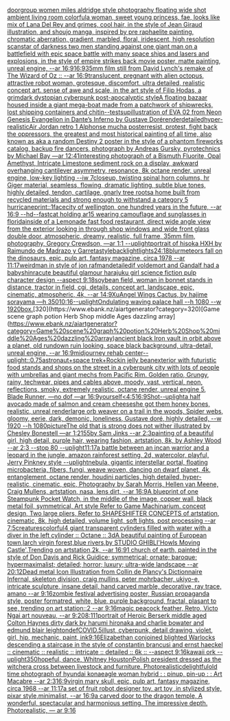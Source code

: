 [door](https://www.ebank.nz/aiartgenerator?category=door)[group women miles aldridge style photography floating wide shot ambient living room colorful](https://www.ebank.nz/aiartgenerator?category=group%20women%20miles%20aldridge%20style%20photography%20floating%20wide%20shot%20ambient%20living%20room%20colorful)[a woman, sweet young princess, fae, looks like mix of Lana Del Rey and grimes, cool hair, in the style of Jean Giraud illustration, and shoujo manga, inspired by pre raphaelite painting, chromatic aberration, gradient, marbled, floral, iridescent, high resolution scan](https://www.ebank.nz/aiartgenerator?category=a%20woman%2C%20sweet%20young%20princess%2C%20fae%2C%20looks%20like%20mix%20of%20Lana%20Del%20Rey%20and%20grimes%2C%20cool%20hair%2C%20in%20the%20style%20of%20Jean%20Giraud%20illustration%2C%20and%20shoujo%20manga%2C%20inspired%20by%20pre%20raphaelite%20painting%2C%20chromatic%20aberration%2C%20gradient%2C%20marbled%2C%20floral%2C%20iridescent%2C%20high%20resolution%20scan)[star of darkness two men standing against one giant man on a battlefield with epic space battle with many space ships and lasers and explosions, in the style of empire strikes back movie poster, matte painting, unreal engine, --ar 16:9](https://www.ebank.nz/aiartgenerator?category=star%20of%20darkness%20two%20men%20standing%20against%20one%20giant%20man%20on%20a%20battlefield%20with%20epic%20space%20battle%20with%20many%20space%20ships%20and%20lasers%20and%20explosions%2C%20in%20the%20style%20of%20empire%20strikes%20back%20movie%20poster%2C%20matte%20painting%2C%20unreal%20engine%2C%20--ar%2016%3A9)[16:9](https://www.ebank.nz/aiartgenerator?category=16%3A9)[35mm film still from David Lynch's remake of The Wizard of Oz :: --ar 16:9](https://www.ebank.nz/aiartgenerator?category=35mm%20film%20still%20from%20David%20Lynch%27s%20remake%20of%20The%20Wizard%20of%20Oz%20%3A%3A%20--ar%2016%3A9)[translucent, pregnant with alien octopus, attractive robot woman, grotesque, discomfort, ultra detailed, realistic concept art. sense of awe and scale, in the art style of Filip Hodas, a grimdark dystopian cyberpunk post-apocalyptic style](https://www.ebank.nz/aiartgenerator?category=translucent%2C%20pregnant%20with%20alien%20octopus%2C%20attractive%20robot%20woman%2C%20grotesque%2C%20discomfort%2C%20ultra%20detailed%2C%20realistic%20concept%20art.%20sense%20of%20awe%20and%20scale%2C%20in%20the%20art%20style%20of%20Filip%20Hodas%2C%20a%20grimdark%20dystopian%20cyberpunk%20post-apocalyptic%20style)[A floating bazaar housed inside a giant mega-boat made from a patchwork of shipwrecks, lost shipping containers and chitin](https://www.ebank.nz/aiartgenerator?category=A%20floating%20bazaar%20housed%20inside%20a%20giant%20mega-boat%20made%20from%20a%20patchwork%20of%20shipwrecks%2C%20lost%20shipping%20containers%20and%20chitin)[--test](https://www.ebank.nz/aiartgenerator?category=--test)[sup](https://www.ebank.nz/aiartgenerator?category=sup)[illustration of EVA 02 from Neon Genesis Evangelion in Dante’s Inferno by Gustave Doré](https://www.ebank.nz/aiartgenerator?category=illustration%20of%20EVA%2002%20from%20Neon%20Genesis%20Evangelion%20in%20Dante%E2%80%99s%20Inferno%20by%20Gustave%20Dor%C3%A9)[render](https://www.ebank.nz/aiartgenerator?category=render)[detailed](https://www.ebank.nz/aiartgenerator?category=detailed)[hyper-realistic](https://www.ebank.nz/aiartgenerator?category=hyper-realistic)[Air Jordan retro 1 Alphonse mucha poster](https://www.ebank.nz/aiartgenerator?category=Air%20Jordan%20retro%201%20Alphonse%20mucha%20poster)[resist, protest, fight back the oppressors, the greatest and most historical painting of all time, also known as aka a random Destiny 2 poster in the style of a phantom fireworks catalog, backup fire dancers, photograph by Andreas Gursky, pyrotechnics by Michael Bay —ar 12:41](https://www.ebank.nz/aiartgenerator?category=resist%2C%20protest%2C%20fight%20back%20the%20oppressors%2C%20the%20greatest%20and%20most%20historical%20painting%20of%20all%20time%2C%20also%20known%20as%20aka%20a%20random%20Destiny%202%20poster%20in%20the%20style%20of%20a%20phantom%20fireworks%20catalog%2C%20backup%20fire%20dancers%2C%20photograph%20by%20Andreas%20Gursky%2C%20pyrotechnics%20by%20Michael%20Bay%20%E2%80%94ar%2012%3A41)[interesting photograph of a Bismuth Fluorite, Opal Amethyst, Intricate Limestone sediment rock on a display, awkward overhanging cantilever asymmetry, resonance, 8k octane render, unreal engine, low-key lighting --iw 7](https://www.ebank.nz/aiartgenerator?category=interesting%20photograph%20of%20a%20Bismuth%20Fluorite%2C%20Opal%20Amethyst%2C%20Intricate%20Limestone%20sediment%20rock%20on%20a%20display%2C%20awkward%20overhanging%20cantilever%20asymmetry%2C%20resonance%2C%208k%20octane%20render%2C%20unreal%20engine%2C%20low-key%20lighting%20--iw%207)[closeup, twisting spinal horn columns, hr Giger material, seamless, flowing, dramatic lighting, subtle blue tones, highly detailed, tendon, cartilage, gnarly tree roots](https://www.ebank.nz/aiartgenerator?category=closeup%2C%20twisting%20spinal%20horn%20columns%2C%20hr%20Giger%20material%2C%20seamless%2C%20flowing%2C%20dramatic%20lighting%2C%20subtle%20blue%20tones%2C%20highly%20detailed%2C%20tendon%2C%20cartilage%2C%20gnarly%20tree%20roots)[a home built from recycled materials and strong enough to withstand a category 5 hurricane](https://www.ebank.nz/aiartgenerator?category=a%20home%20built%20from%20recycled%20materials%20and%20strong%20enough%20to%20withstand%20a%20category%205%20hurricane)[print::1](https://www.ebank.nz/aiartgenerator?category=print%3A%3A1)[face](https://www.ebank.nz/aiartgenerator?category=face)[city of wellington, one hundred years in the future, --ar 16:9 --hd](https://www.ebank.nz/aiartgenerator?category=city%20of%20wellington%2C%20one%20hundred%20years%20in%20the%20future%2C%20--ar%2016%3A9%20--hd)[--fast](https://www.ebank.nz/aiartgenerator?category=--fast)[cat holding ar15 wearing camouflage and sunglasses in florida](https://www.ebank.nz/aiartgenerator?category=cat%20holding%20ar15%20wearing%20camouflage%20and%20sunglasses%20in%20florida)[inside of a Lemonade fast food restaurant, direct wide angle view from the exterior looking in through shop windows and wide front glass double door, atmospheric, dreamy, realistic, full frame, 35mm film, photography, Gregory Crewdson, —ar 1:1 --uplight](https://www.ebank.nz/aiartgenerator?category=inside%20of%20a%20Lemonade%20fast%20food%20restaurant%2C%20direct%20wide%20angle%20view%20from%20the%20exterior%20looking%20in%20through%20shop%20windows%20and%20wide%20front%20glass%20double%20door%2C%20atmospheric%2C%20dreamy%2C%20realistic%2C%20full%20frame%2C%2035mm%20film%2C%20photography%2C%20Gregory%20Crewdson%2C%20%E2%80%94ar%201%3A1%20--uplight)[portrait of hisoka HXH by Raimundo de Madrazo y Garreta](https://www.ebank.nz/aiartgenerator?category=portrait%20of%20hisoka%20HXH%20by%20Raimundo%20de%20Madrazo%20y%20Garreta)[style](https://www.ebank.nz/aiartgenerator?category=style)[backlight](https://www.ebank.nz/aiartgenerator?category=backlight)[lights](https://www.ebank.nz/aiartgenerator?category=lights)[24:18](https://www.ebank.nz/aiartgenerator?category=24%3A18)[blur](https://www.ebank.nz/aiartgenerator?category=blur)[meteors fall on the dinosaurs, epic, pulp art, fantasy magazine, circa 1978 --ar 11:17](https://www.ebank.nz/aiartgenerator?category=meteors%20fall%20on%20the%20dinosaurs%2C%20epic%2C%20pulp%20art%2C%20fantasy%20magazine%2C%20circa%201978%20--ar%2011%3A17)[weird](https://www.ebank.nz/aiartgenerator?category=weird)[man in style of jon rafman](https://www.ebank.nz/aiartgenerator?category=man%20in%20style%20of%20jon%20rafman)[detailed](https://www.ebank.nz/aiartgenerator?category=detailed)[if voldemort and Gandalf had a baby](https://www.ebank.nz/aiartgenerator?category=if%20voldemort%20and%20Gandalf%20had%20a%20baby)[shinra](https://www.ebank.nz/aiartgenerator?category=shinra)[cute beautiful glamour harajuku girl science fiction pulp character design  --aspect 9:18](https://www.ebank.nz/aiartgenerator?category=cute%20beautiful%20glamour%20harajuku%20girl%20science%20fiction%20pulp%20character%20design%20%20--aspect%209%3A18)[soybean field, woman in bonnet stands in distance, tractor in field, cgi, details, concept art, landscape, epic, cinematic, atmospheric, 4k, --ar 14:9](https://www.ebank.nz/aiartgenerator?category=soybean%20field%2C%20woman%20in%20bonnet%20stands%20in%20distance%2C%20tractor%20in%20field%2C%20cgi%2C%20details%2C%20concept%20art%2C%20landscape%2C%20epic%2C%20cinematic%2C%20atmospheric%2C%204k%2C%20--ar%2014%3A9)[Xu](https://www.ebank.nz/aiartgenerator?category=Xu)[Angel Wings Cactus, by hajime sorayama —h 350](https://www.ebank.nz/aiartgenerator?category=Angel%20Wings%20Cactus%2C%20by%20hajime%20sorayama%20%E2%80%94h%20350)[10:16](https://www.ebank.nz/aiartgenerator?category=10%3A16)[--uplight](https://www.ebank.nz/aiartgenerator?category=--uplight)[Ondulating waving palace hall --h 1080 --w 1920](https://www.ebank.nz/aiartgenerator?category=Ondulating%20waving%20palace%20hall%20--h%201080%20--w%201920)[box.](https://www.ebank.nz/aiartgenerator?category=box.)[320](https://www.ebank.nz/aiartgenerator?category=320)[Game scene graph potion Herb Shop middle Ages dazzling array](https://www.ebank.nz/aiartgenerator?category=Game%20scene%20graph%20potion%20Herb%20Shop%20middle%20Ages%20dazzling%20array)[ancient black Iron vault in orbit above a planet, old rundown ruin looking, space black background, ultra-detail, unreal engine, --ar 16:9](https://www.ebank.nz/aiartgenerator?category=ancient%20black%20Iron%20vault%20in%20orbit%20above%20a%20planet%2C%20old%20rundown%20ruin%20looking%2C%20space%20black%20background%2C%20ultra-detail%2C%20unreal%20engine%2C%20--ar%2016%3A9)[midjourney rehab center](https://www.ebank.nz/aiartgenerator?category=midjourney%20rehab%20center)[--uplight](https://www.ebank.nz/aiartgenerator?category=--uplight)[::0.75](https://www.ebank.nz/aiartgenerator?category=%3A%3A0.75)[astronaut+space trek+Rockin jelly bean](https://www.ebank.nz/aiartgenerator?category=astronaut%2Bspace%20trek%2BRockin%20jelly%20bean)[exterior with futuristic food stands and shops on the street in a cyberpunk city with lots of people with umbrellas and giant mechs from Pacific Rim. Golden ratio, Grungy, rainy, techwear, pipes and cables above, moody, vast, vertical, neon, reflections, smoky, extremely realistic, octane render, unreal engine 5, Blade Runner, —no dof —ar 16:9](https://www.ebank.nz/aiartgenerator?category=exterior%20with%20futuristic%20food%20stands%20and%20shops%20on%20the%20street%20in%20a%20cyberpunk%20city%20with%20lots%20of%20people%20with%20umbrellas%20and%20giant%20mechs%20from%20Pacific%20Rim.%20Golden%20ratio%2C%20Grungy%2C%20rainy%2C%20techwear%2C%20pipes%20and%20cables%20above%2C%20moody%2C%20vast%2C%20vertical%2C%20neon%2C%20reflections%2C%20smoky%2C%20extremely%20realistic%2C%20octane%20render%2C%20unreal%20engine%205%2C%20Blade%20Runner%2C%20%E2%80%94no%20dof%20%E2%80%94ar%2016%3A9)[yourself](https://www.ebank.nz/aiartgenerator?category=yourself)[<4:5](https://www.ebank.nz/aiartgenerator?category=%3C4%3A5)[16:9](https://www.ebank.nz/aiartgenerator?category=16%3A9)[Shot](https://www.ebank.nz/aiartgenerator?category=Shot)[--uplight](https://www.ebank.nz/aiartgenerator?category=--uplight)[a half avocado made of salmon and cream cheese](https://www.ebank.nz/aiartgenerator?category=a%20half%20avocado%20made%20of%20salmon%20and%20cream%20cheese)[she got them honey bones, realistic, unreal render](https://www.ebank.nz/aiartgenerator?category=she%20got%20them%20honey%20bones%2C%20realistic%2C%20unreal%20render)[large orb weaver on a trail in the woods, Spider webs, gloomy, eerie, dark, demonic, loneliness, Gustave doré, highly detailed, --w 1920 --h 1080](https://www.ebank.nz/aiartgenerator?category=large%20orb%20weaver%20on%20a%20trail%20in%20the%20woods%2C%20Spider%20webs%2C%20gloomy%2C%20eerie%2C%20dark%2C%20demonic%2C%20loneliness%2C%20Gustave%20dor%C3%A9%2C%20highly%20detailed%2C%20--w%201920%20--h%201080)[picture](https://www.ebank.nz/aiartgenerator?category=picture)[The old that is strong does not wither illustrated by Chesley Bonestell —ar 1:2](https://www.ebank.nz/aiartgenerator?category=The%20old%20that%20is%20strong%20does%20not%20wither%20illustrated%20by%20Chesley%20Bonestell%20%E2%80%94ar%201%3A2)[155](https://www.ebank.nz/aiartgenerator?category=155)[by Sam Jinks --ar 2:3](https://www.ebank.nz/aiartgenerator?category=by%20Sam%20Jinks%20--ar%202%3A3)[painting of a beautiful girl, high detail, purple hair, wearing fashion, artstation, 8k, by Ashley Wood --ar 2:3 --stop 80  --uplight](https://www.ebank.nz/aiartgenerator?category=painting%20of%20a%20beautiful%20girl%2C%20high%20detail%2C%20purple%20hair%2C%20wearing%20fashion%2C%20artstation%2C%208k%2C%20by%20Ashley%20Wood%20--ar%202%3A3%20--stop%2080%20%20--uplight)[11:17](https://www.ebank.nz/aiartgenerator?category=11%3A17)[a battle between an incan warrior and a leopard in the jungle, amazon rainforest setting, 2d, watercolor, playful, Jerry Pinkney style --uplight](https://www.ebank.nz/aiartgenerator?category=a%20battle%20between%20an%20incan%20warrior%20and%20a%20leopard%20in%20the%20jungle%2C%20amazon%20rainforest%20setting%2C%202d%2C%20watercolor%2C%20playful%2C%20Jerry%20Pinkney%20style%20--uplight)[nebula, gigantic interstellar portal, floating microbacteria, fibers, fungi, weave woven, dancing on dwarf planet, 4k, entanglement, octane render, houdini particles, high detailed, hyper-realistic, cinematic, epic, Photography by Sarah Morris, Hellen van Meene, Craig Mullens, artstation, nasa, lens dirt, --ar 16:9](https://www.ebank.nz/aiartgenerator?category=nebula%2C%20gigantic%20interstellar%20portal%2C%20floating%20microbacteria%2C%20fibers%2C%20fungi%2C%20weave%20woven%2C%20dancing%20on%20dwarf%20planet%2C%204k%2C%20entanglement%2C%20octane%20render%2C%20houdini%20particles%2C%20high%20detailed%2C%20hyper-realistic%2C%20cinematic%2C%20epic%2C%20Photography%20by%20Sarah%20Morris%2C%20Hellen%20van%20Meene%2C%20Craig%20Mullens%2C%20artstation%2C%20nasa%2C%20lens%20dirt%2C%20--ar%2016%3A9)[A blueprint of one Steampunk Pocket Watch,   in the middle of the image, copper wall, black metal foil, symmetrical,  Art style Refer to Game Machinarium.  concept design, Two large pliers, Refer to SHAPESHIFTER CONCEPTS  of artstation, cinematic,  8k, high detailed,  volume light,  soft lights,  post processing    --ar 7:5](https://www.ebank.nz/aiartgenerator?category=A%20blueprint%20of%20one%20Steampunk%20Pocket%20Watch%2C%20%20%20in%20the%20middle%20of%20the%20image%2C%20copper%20wall%2C%20black%20metal%20foil%2C%20symmetrical%2C%20%20Art%20style%20Refer%20to%20Game%20Machinarium.%20%20concept%20design%2C%20Two%20large%20pliers%2C%20Refer%20to%20SHAPESHIFTER%20CONCEPTS%20%20of%20artstation%2C%20cinematic%2C%20%208k%2C%20high%20detailed%2C%20%20volume%20light%2C%20%20soft%20lights%2C%20%20post%20processing%20%20%20%20--ar%207%3A5)[creatures](https://www.ebank.nz/aiartgenerator?category=creatures)[colorful](https://www.ebank.nz/aiartgenerator?category=colorful)[4 giant transparent cylinders filled with water with a diver in the left cylinder :: Octane :: 3d](https://www.ebank.nz/aiartgenerator?category=4%20giant%20transparent%20cylinders%20filled%20with%20water%20with%20a%20diver%20in%20the%20left%20cylinder%20%3A%3A%20Octane%20%3A%3A%203d)[A beautiful painting of European town,larch virgin forest,blue rivers,by STUDIO GHIBLI'Howls Moving Castle',Trending on artstation,2k, --ar 16:9](https://www.ebank.nz/aiartgenerator?category=A%20beautiful%20painting%20of%20European%20town%2Clarch%20virgin%20forest%2Cblue%20rivers%2Cby%20STUDIO%20GHIBLI%27Howls%20Moving%20Castle%27%2CTrending%20on%20artstation%2C2k%2C%20--ar%2016%3A9)[1 church of earth, painted in the style of Don Davis and Rick Guidice; symmetrical; ornate; baroque; hypermaximalist; detailed; horror; luxury; ultra-wide landscape --ar 20:12](https://www.ebank.nz/aiartgenerator?category=1%20church%20of%20earth%2C%20painted%20in%20the%20style%20of%20Don%20Davis%20and%20Rick%20Guidice%3B%20symmetrical%3B%20ornate%3B%20baroque%3B%20hypermaximalist%3B%20detailed%3B%20horror%3B%20luxury%3B%20ultra-wide%20landscape%20--ar%2020%3A12)[Dead metal Icon Illustration from Collin de Plancy's Dictionnaire Infernal, skeleton division, craig mullins, peter mohrbacher, ukiyo-e, intricate sculpture, insane detail, hand carved marble, decorative, ray trace, amano --ar 9:16](https://www.ebank.nz/aiartgenerator?category=Dead%20metal%20Icon%20Illustration%20from%20Collin%20de%20Plancy%27s%20Dictionnaire%20Infernal%2C%20skeleton%20division%2C%20craig%20mullins%2C%20peter%20mohrbacher%2C%20ukiyo-e%2C%20intricate%20sculpture%2C%20insane%20detail%2C%20hand%20carved%20marble%2C%20decorative%2C%20ray%20trace%2C%20amano%20--ar%209%3A16)[zombie festival advertising poster, Russian propaganda style, poster format](https://www.ebank.nz/aiartgenerator?category=zombie%20festival%20advertising%20poster%2C%20Russian%20propaganda%20style%2C%20poster%20format)[red, white, blue, purple background, fractal, plasant to see, trending on art station::2 --ar 9:16](https://www.ebank.nz/aiartgenerator?category=red%2C%20white%2C%20blue%2C%20purple%20background%2C%20fractal%2C%20plasant%20to%20see%2C%20trending%20on%20art%20station%3A%3A2%20--ar%209%3A16)[magic peacock feather, Retro, Victo Ngai art nouveau,  --ar 9:20](https://www.ebank.nz/aiartgenerator?category=magic%20peacock%20feather%2C%20Retro%2C%20Victo%20Ngai%20art%20nouveau%2C%20%20--ar%209%3A20)[8:11](https://www.ebank.nz/aiartgenerator?category=8%3A11)[1](https://www.ebank.nz/aiartgenerator?category=1)[portrait of Heroic Berserk middle aged Colton Haynes dirty dark by harumi hironaka and charlie bowater and edmund blair leighton](https://www.ebank.nz/aiartgenerator?category=portrait%20of%20Heroic%20Berserk%20middle%20aged%20Colton%20Haynes%20dirty%20dark%20by%20harumi%20hironaka%20and%20charlie%20bowater%20and%20edmund%20blair%20leighton)[def](https://www.ebank.nz/aiartgenerator?category=def)[COVID](https://www.ebank.nz/aiartgenerator?category=COVID)[.5](https://www.ebank.nz/aiartgenerator?category=.5)[illust, cyberpunk, detail drawing, violet, girl, hip, mechanic, paint, ink](https://www.ebank.nz/aiartgenerator?category=illust%2C%20cyberpunk%2C%20detail%20drawing%2C%20violet%2C%20girl%2C%20hip%2C%20mechanic%2C%20paint%2C%20ink)[9:16](https://www.ebank.nz/aiartgenerator?category=9%3A16)[Elizabethan conjoined  blighted Warlocks descending a staircase in the style of constantin brancusi and ernst haeckel :: cinematic :: realistic :: intricate :: detailed :: 6k :: --aspect 9:16](https://www.ebank.nz/aiartgenerator?category=Elizabethan%20conjoined%20%20blighted%20Warlocks%20descending%20a%20staircase%20in%20the%20style%20of%20constantin%20brancusi%20and%20ernst%20haeckel%20%3A%3A%20cinematic%20%3A%3A%20realistic%20%3A%3A%20intricate%20%3A%3A%20detailed%20%3A%3A%206k%20%3A%3A%20--aspect%209%3A16)[kawaii ork --uplight](https://www.ebank.nz/aiartgenerator?category=kawaii%20ork%20--uplight)[350](https://www.ebank.nz/aiartgenerator?category=350)[hopeful, dance, Whitney Houston](https://www.ebank.nz/aiartgenerator?category=hopeful%2C%20dance%2C%20Whitney%20Houston)[Polish president dressed as the witcher](https://www.ebank.nz/aiartgenerator?category=Polish%20president%20dressed%20as%20the%20witcher)[a cross between livestock and furniture. Photorealistic](https://www.ebank.nz/aiartgenerator?category=a%20cross%20between%20livestock%20and%20furniture.%20Photorealistic)[delightful](https://www.ebank.nz/aiartgenerator?category=delightful)[old time photograph of hyundai kona](https://www.ebank.nz/aiartgenerator?category=old%20time%20photograph%20of%20hyundai%20kona)[eagle woman hybrid : : pinup, pin-up : : Art Macabre --ar 2:3](https://www.ebank.nz/aiartgenerator?category=eagle%20woman%20hybrid%20%3A%20%3A%20pinup%2C%20pin-up%20%3A%20%3A%20Art%20Macabre%20--ar%202%3A3)[16:9](https://www.ebank.nz/aiartgenerator?category=16%3A9)[virgin mary skull, epic, pulp art, fantasy magazine, circa 1968 --ar 11:17](https://www.ebank.nz/aiartgenerator?category=virgin%20mary%20skull%2C%20epic%2C%20pulp%20art%2C%20fantasy%20magazine%2C%20circa%201968%20--ar%2011%3A17)[a set of fruit robot,designer toy, art toy ,in stylized style, pixar style,minimalist, --ar 16:9](https://www.ebank.nz/aiartgenerator?category=a%20set%20of%20fruit%20robot%2Cdesigner%20toy%2C%20art%20toy%20%2Cin%20stylized%20style%2C%20pixar%20style%2Cminimalist%2C%20--ar%2016%3A9)[a carved door to the dragon temple, A wonderful,  spectacular and harmonious setting. The impressive depth. Photorealistic, — ar 9:16](https://www.ebank.nz/aiartgenerator?category=a%20carved%20door%20to%20the%20dragon%20temple%2C%20A%20wonderful%2C%20%20spectacular%20and%20harmonious%20setting.%20The%20impressive%20depth.%20Photorealistic%2C%20%E2%80%94%20ar%209%3A16)